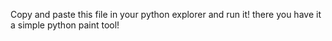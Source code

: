 Copy and paste this file in your python explorer and run it! there you have it a simple python paint tool!
